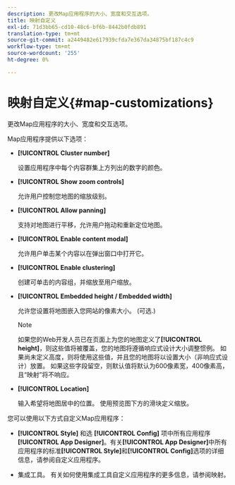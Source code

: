 ```yaml
---
description: 更改Map应用程序的大小、宽度和交互选项。
title: 映射自定义
exl-id: 71d3bb65-cd10-48c6-bf6b-8442b0fdb891
translation-type: tm+mt
source-git-commit: a2449482e617939cfda7e367da34875bf187c4c9
workflow-type: tm+mt
source-wordcount: '255'
ht-degree: 0%

---
```


# 映射自定义{#map-customizations}

更改Map应用程序的大小、宽度和交互选项。



Map应用程序提供以下选项：

* **[!UICONTROL Cluster number]**

   设置应用程序中每个内容群集上方列出的数字的颜色。

* **[!UICONTROL Show zoom controls]**

   允许用户控制您地图的缩放级别。

* **[!UICONTROL Allow panning]**

   支持对地图进行平移，允许用户拖动和重新定位地图。

* **[!UICONTROL Enable content modal]**

   允许用户单击某个内容以在弹出窗口中打开它。

* **[!UICONTROL Enable clustering]**

   创建可单击的内容组，并缩放至用户缩放。

* **[!UICONTROL Embedded height / Embedded width]**

   允许您设置将地图嵌入您网站的像素大小。 (可选.)

   >[!NOTE]
   >
   >如果您的Web开发人员已在页面上为您的地图定义了&#x200B;**[!UICONTROL height]**，则这些值将被覆盖，您的地图将遵循响应式设计大小调整惯例。 如果尚未定义高度，则将使用这些值，并且您的地图将以设置大小（非响应式设计）放置。 如果这些字段留空，则默认值将默认为600像素宽，400像素高，且“映射”将不响应。

* **[!UICONTROL Location]**

   输入希望将地图居中的位置。 使用预览图下方的滑块定义缩放。

您可以使用以下方式自定义Map应用程序：

* **[!UICONTROL Style]** 和选 **[!UICONTROL Config]** 项中所有应用程序 **[!UICONTROL App Designer]**。有关&#x200B;**[!UICONTROL App Designer]**&#x200B;中所有应用程序的标准&#x200B;**[!UICONTROL Style]**&#x200B;和&#x200B;**[!UICONTROL Config]**&#x200B;选项的详细信息，请参阅自定义应用程序。

* 集成工具。 有关如何使用集成工具自定义应用程序的更多信息，请参阅映射。
